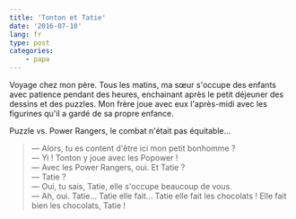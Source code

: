 ```yaml
---
title: 'Tonton et Tatie'
date: '2016-07-10'
lang: fr
type: post
categories:
    - papa
---
```


Voyage chez mon père. Tous les matins, ma sœur s'occupe des enfants avec patience pendant des heures, enchainant après le petit déjeuner des dessins et des puzzles. Mon frère joue avec eux l'après-midi avec les figurines qu'il a gardé de sa propre enfance.

Puzzle vs. Power Rangers, le combat n'était pas équitable…

<!-- more -->

> — Alors, tu es content d'être ici mon petit bonhomme ?  
> — Yi ! Tonton y joue avec les Popower !  
> — Avec les Power Rangers, oui. Et Tatie ?  
> — Tatie ?  
> — Oui, tu sais, Tatie, elle s'occupe beaucoup de vous.  
> — Ah, oui. Tatie… Tatie elle fait… Tatie elle fait les chocolats ! Elle fait bien les chocolats, Tatie !
